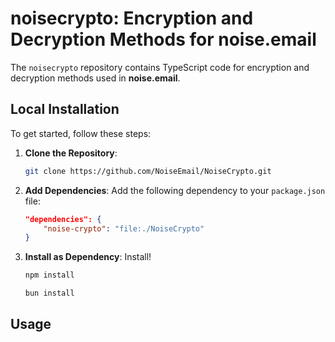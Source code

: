 # noisecrypto: Encryption and Decryption Methods for noise.email

The `noisecrypto` repository contains TypeScript code for encryption and decryption methods used in **noise.email**.

## Local Installation

To get started, follow these steps:

1. **Clone the Repository**:
    ```bash
    git clone https://github.com/NoiseEmail/NoiseCrypto.git
    ```

2. **Add Dependencies**:
    Add the following dependency to your `package.json` file:
    ```json
    "dependencies": {
        "noise-crypto": "file:./NoiseCrypto"
    }
    ```

3. **Install as Dependency**:
    Install!
    ```bash
    npm install
    ```
    ```bash
    bun install
    ```

## Usage
